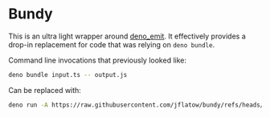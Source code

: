 # Bundy

This is an ultra light wrapper around [deno_emit](https://github.com/denoland/deno_emit).
It effectively provides a drop-in replacement for code that was relying on `deno bundle`.

Command line invocations that previously looked like:

```sh
deno bundle input.ts -- output.js
```

Can be replaced with:

```sh
deno run -A https://raw.githubusercontent.com/jflatow/bundy/refs/heads/master/cli.ts input.ts > output.js
```
